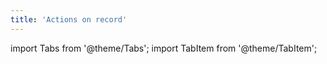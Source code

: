 ```yaml
---
title: 'Actions on record'
---
```

import Tabs from '@theme/Tabs';
import TabItem from '@theme/TabItem';